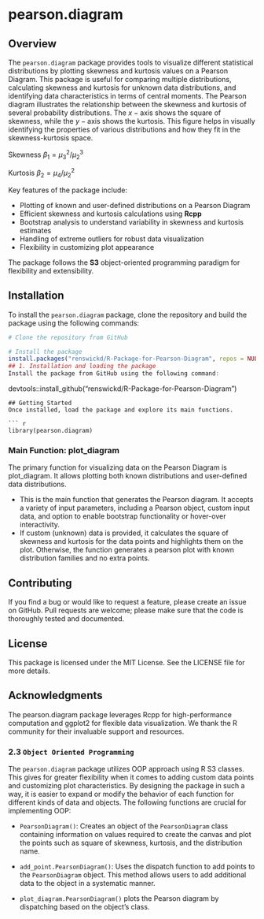 
<!-- README.md is generated from README.Rmd. Please edit that file -->

# pearson.diagram

<!-- badges: start -->
<!-- badges: end -->

## Overview

The `pearson.diagram` package provides tools to visualize different
statistical distributions by plotting skewness and kurtosis values on a
Pearson Diagram. This package is useful for comparing multiple
distributions, calculating skewness and kurtosis for unknown data
distributions, and identifying data characteristics in terms of central
moments. The Pearson diagram illustrates the relationship between the
skewness and kurtosis of several probability distributions. The
$x-\text{axis}$ shows the square of skewness, while the $y-\text{axis}$
shows the kurtosis. This figure helps in visually identifying the
properties of various distributions and how they fit in the
skewness-kurtosis space.

Skewness $\beta_{1}=\mu_{3}^{2}/\mu_{2}^{3}$

Kurtosis $\beta_{2}=\mu_{4}/\mu_{2}^{2}$

Key features of the package include:

- Plotting of known and user-defined distributions on a Pearson Diagram
- Efficient skewness and kurtosis calculations using **Rcpp**
- Bootstrap analysis to understand variability in skewness and kurtosis
  estimates
- Handling of extreme outliers for robust data visualization
- Flexibility in customizing plot appearance

The package follows the **S3** object-oriented programming paradigm for
flexibility and extensibility.

## Installation

To install the `pearson.diagram` package, clone the repository and build
the package using the following commands:

``` r
# Clone the repository from GitHub

# Install the package
install.packages("renswickd/R-Package-for-Pearson-Diagram", repos = NULL, type = "source")
## 1. Installation and loading the package
Install the package from GitHub using the following command:
```

devtools::install_github(“renswickd/R-Package-for-Pearson-Diagram”)

    ## Getting Started
    Once installed, load the package and explore its main functions.

    ``` r
    library(pearson.diagram)

### Main Function: plot_diagram

The primary function for visualizing data on the Pearson Diagram is
plot_diagram. It allows plotting both known distributions and
user-defined data distributions.

- This is the main function that generates the Pearson diagram. It
  accepts a variety of input parameters, including a Pearson object,
  custom input data, and option to enable bootstrap functionality or
  hover-over interactivity.
- If custom (unknown) data is provided, it calculates the square of
  skewness and kurtosis for the data points and highlights them on the
  plot. Otherwise, the function generates a pearson plot with known
  distribution families and no extra points.

## Contributing

If you find a bug or would like to request a feature, please create an
issue on GitHub. Pull requests are welcome; please make sure that the
code is thoroughly tested and documented.

## License

This package is licensed under the MIT License. See the LICENSE file for
more details.

## Acknowledgments

The pearson.diagram package leverages Rcpp for high-performance
computation and ggplot2 for flexible data visualization. We thank the R
community for their invaluable support and resources.

### 2.3 `Object Oriented Programming`

The `pearson.diagram` package utilizes OOP approach using R S3 classes.
This gives for greater flexibility when it comes to adding custom data
points and customizing plot characteristics. By designing the package in
such a way, it is easier to expand or modify the behavior of each
function for different kinds of data and objects. The following
functions are crucial for implementing OOP:

- `PearsonDiagram()`: Creates an object of the `PearsonDiagram` class
  containing information on values required to create the canvas and
  plot the points such as square of skewness, kurtosis, and the
  distribution name.

- `add_point.PearsonDiagram()`: Uses the dispatch function to add points
  to the `PearsonDiagram` object. This method allows users to add
  additional data to the object in a systematic manner.

- `plot_diagram.PearsonDiagram()` plots the Pearson diagram by
  dispatching based on the object’s class.
